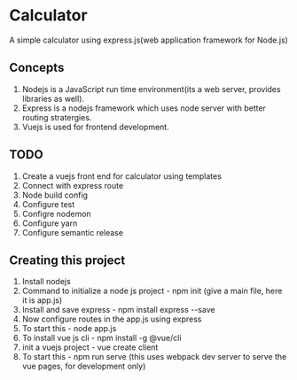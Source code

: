 # Calculator
A simple calculator using express.js(web application framework for Node.js)

## Concepts
1. Nodejs is a JavaScript run time environment(its a web server, provides libraries as well).
2. Express is a nodejs framework which uses node server with better routing stratergies.
3. Vuejs is used for frontend development.

## TODO
1. Create a vuejs front end for calculator using templates
2. Connect with express route
3. Node build config
4. Configure test
5. Configre nodemon
6. Configure yarn
7. Configure semantic release

## Creating this project
1. Install nodejs
2. Command to initialize a node js project - npm init (give a main file, here it is app.js)
3. Install and save express - npm install express --save
4. Now configure routes in the app.js using express
5. To start this - node app.js
5. To install vue js cli - npm install -g @vue/cli
6. init a vuejs project - vue create client
7. To start this - npm run serve (this uses webpack dev server to serve the vue pages, for development only)